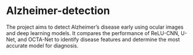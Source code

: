 # Alzheimer-detection
The project aims to detect Alzheimer’s disease early using ocular images and deep learning models. It compares the performance of ReLU-CNN, U-Net, and OCTA-Net to identify disease features and determine the most accurate model for diagnosis.
